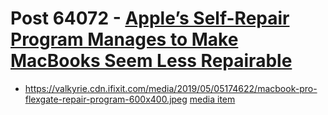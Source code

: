 # Post 64072 - [Apple&#8217;s Self-Repair Program Manages to Make MacBooks Seem Less Repairable](https://www.ifixit.com/News/64072/apples-self-repair-program-manages-to-make-macbooks-seem-less-repairable)

- https://valkyrie.cdn.ifixit.com/media/2019/05/05174622/macbook-pro-flexgate-repair-program-600x400.jpeg [media item](media-27381.md)